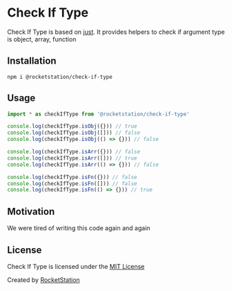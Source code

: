 # Check If Type

Check If Type is based on [just](https://github.com/angus-c/just). It provides helpers to check if argument type is object, array, function

## Installation

```
npm i @rocketstation/check-if-type
```

## Usage

```javascript
import * as checkIfType from '@rocketstation/check-if-type'

console.log(checkIfType.isObj({})) // true
console.log(checkIfType.isObj([])) // false
console.log(checkIfType.isObj(() => {})) // false

console.log(checkIfType.isArr({})) // false
console.log(checkIfType.isArr([])) // true
console.log(checkIfType.isArr(() => {})) // false

console.log(checkIfType.isFn({})) // false
console.log(checkIfType.isFn([])) // false
console.log(checkIfType.isFn(() => {})) // true
```

## Motivation

We were tired of writing this code again and again

## License

Check If Type is licensed under the [MIT License](http://opensource.org/licenses/MIT)

Created by [RocketStation](http://rstation.io)
